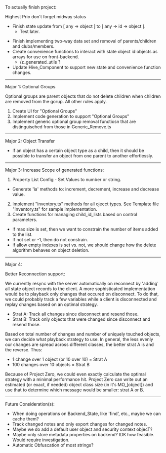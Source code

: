 To actually finish project:

Highest Prio don't forget midway status

- Finish state update from [ any -> object ] to [ any -> id -> object ].
  - Test later.

* Finish implementing two-way data set and removal of parents/children and clubs/members.
* Create convenience functions to interact with state object id objects as arrays for use on front-backend.
  - /z_generated_utils ?
* Update Hive_Component to support new state and convenience function changes.

---

Major 1: Optional Groups

Optional groups are parent objects that do not delete children when children are removed from the gorup. All other rules apply.

1. Create UI for "Optional Groups"
2. Implement code generation to support "Optional Groups"
3. Implement generic optional group removal functiosn that are distinguisehed from those in Generic_Remove.ts

---

Major 2: Object Transfer

- If an object has a certain object type as a child, then it should be possible to transfer an object from one parent to another effortlessly.

---

Major 3: Increase Scope of generated functions:

1. Property List Config - Set Values to number or string.

- Generate 'ia' methods to: increment, decrement, increase and decrease value.

2. Implement "Inventory.ts" methods for all ojecct types.
   See Template file "Inventory.ts" for sample implementation.
3. Create functions for managing child_id_lists based on control parameters.

- If max size is set, then we want to constrain the number of items added to the list.
- If not set or -1, then do not constrain.
- If allow empty indexes is set vs. not, we should change how the delete algorithm behaves on object deletion.

---

Major 4:

Better Reconnection support:

We currently resync with the server automatically on reconnect by 'adding' all state object records to the client.
A more sophisticated implementation would be to playback only changes that occured on disconnect.
To do that, we could probably track a few variables while a client is disconnected and replay changes based on an optimal strategy.

- Strat A: Track all changes since disconnect and resend those.
- Strat B: Track only objects that were changed since disconnect and resend those.

Based on total number of changes and number of uniquely touched objects, we can decide what playback strategy to use.
In general, the less evenly our changes are spread across different classes, the better strat A is and the reverse. Thus:

- 1 change over 1 object (or 10 over 10) = Strat A
- 100 changes over 10 objects = Strat B

Because of Project Zero, we could even exactly calculate the optimal strategy with a minimal performance hit. Project Zero can write out an estimated (or exact, if needed) object class size (in it's MO\_[object]) and use that to determine which message would be smaller: strat A or B.

---

Future Consideration(s):

- When doing operations on Backend_State, like 'find', etc., maybe we can cache them?
- Track changed notes and only export changes for changed notes.
- Maybe we do add a default user object and security context objecT?
- Maybe only store metadata properties on backend? IDK how feasible. Would require investigation.
- Automatic Obfuscation of most strings?
